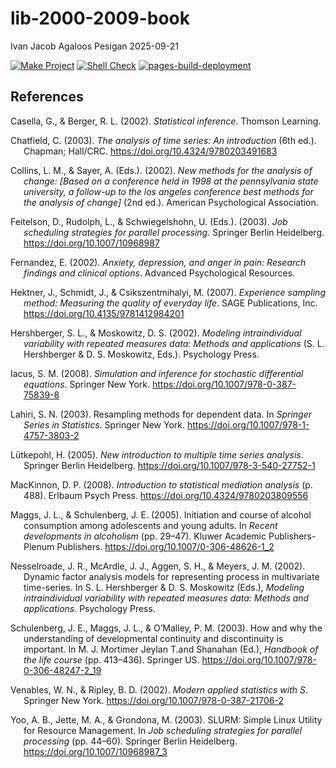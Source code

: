 lib-2000-2009-book
================
Ivan Jacob Agaloos Pesigan
2025-09-21

<!-- README.md is generated from .setup/readme/README.Rmd. Please edit that file -->

<!-- badges: start -->

[![Make
Project](https://github.com/ijapesigan/lib-2000-2009-book/actions/workflows/make.yml/badge.svg)](https://github.com/ijapesigan/lib-2000-2009-book/actions/workflows/make.yml)
[![Shell
Check](https://github.com/ijapesigan/lib-2000-2009-book/actions/workflows/shellcheck.yml/badge.svg)](https://github.com/ijapesigan/lib-2000-2009-book/actions/workflows/shellcheck.yml)
[![pages-build-deployment](https://github.com/ijapesigan/lib-2000-2009-book/actions/workflows/pages/pages-build-deployment/badge.svg)](https://github.com/ijapesigan/lib-2000-2009-book/actions/workflows/pages/pages-build-deployment)
<!-- badges: end -->

## References

<div id="refs" class="references csl-bib-body hanging-indent"
entry-spacing="0" line-spacing="2">

<div id="ref-Casella-Berger-2002" class="csl-entry">

Casella, G., & Berger, R. L. (2002). *Statistical inference*. Thomson
Learning.

</div>

<div id="ref-Chatfield-2003" class="csl-entry">

Chatfield, C. (2003). *The analysis of time series: An introduction*
(6th ed.). Chapman; Hall/CRC. <https://doi.org/10.4324/9780203491683>

</div>

<div id="ref-Collins-Sayer-2002" class="csl-entry">

Collins, L. M., & Sayer, A. (Eds.). (2002). *New methods for the
analysis of change: \[Based on a conference held in 1998 at the
pennsylvania state university, a follow-up to the los angeles conference
best methods for the analysis of change\]* (2nd ed.). American
Psychological Association.

</div>

<div id="ref-Feitelson-Rudolph-Schwiegelshohn-2003" class="csl-entry">

Feitelson, D., Rudolph, L., & Schwiegelshohn, U. (Eds.). (2003). *Job
scheduling strategies for parallel processing*. Springer Berlin
Heidelberg. <https://doi.org/10.1007/10968987>

</div>

<div id="ref-Fernandez-2002" class="csl-entry">

Fernandez, E. (2002). *Anxiety, depression, and anger in pain: Research
findings and clinical options*. Advanced Psychological Resources.

</div>

<div id="ref-Hektner-Schmidt-Csikszentmihalyi-2007" class="csl-entry">

Hektner, J., Schmidt, J., & Csikszentmihalyi, M. (2007). *Experience
sampling method: Measuring the quality of everyday life*. SAGE
Publications, Inc. <https://doi.org/10.4135/9781412984201>

</div>

<div id="ref-Hershberger-Moskowitz-2002" class="csl-entry">

Hershberger, S. L., & Moskowitz, D. S. (2002). *Modeling intraindividual
variability with repeated measures data: Methods and applications* (S.
L. Hershberger & D. S. Moskowitz, Eds.). Psychology Press.

</div>

<div id="ref-Iacus-2008" class="csl-entry">

Iacus, S. M. (2008). *Simulation and inference for stochastic
differential equations*. Springer New York.
<https://doi.org/10.1007/978-0-387-75839-8>

</div>

<div id="ref-Lahiri-2003" class="csl-entry">

Lahiri, S. N. (2003). Resampling methods for dependent data. In
*Springer Series in Statistics*. Springer New York.
<https://doi.org/10.1007/978-1-4757-3803-2>

</div>

<div id="ref-Lutkepohl-2005" class="csl-entry">

Lütkepohl, H. (2005). *New introduction to multiple time series
analysis*. Springer Berlin Heidelberg.
<https://doi.org/10.1007/978-3-540-27752-1>

</div>

<div id="ref-MacKinnon-2008" class="csl-entry">

MacKinnon, D. P. (2008). *Introduction to statistical mediation
analysis* (p. 488). Erlbaum Psych Press.
<https://doi.org/10.4324/9780203809556>

</div>

<div id="ref-Maggs-Schulenberg-2005" class="csl-entry">

Maggs, J. L., & Schulenberg, J. E. (2005). Initiation and course of
alcohol consumption among adolescents and young adults. In *Recent
developments in alcoholism* (pp. 29–47). Kluwer Academic
Publishers-Plenum Publishers. <https://doi.org/10.1007/0-306-48626-1_2>

</div>

<div id="ref-Nesselroade-McArdle-Aggen-etal-2002" class="csl-entry">

Nesselroade, J. R., McArdle, J. J., Aggen, S. H., & Meyers, J. M.
(2002). Dynamic factor analysis models for representing process in
multivariate time-series. In S. L. Hershberger & D. S. Moskowitz (Eds.),
*Modeling intraindividual variability with repeated measures data:
Methods and applications*. Psychology Press.

</div>

<div id="ref-Schulenberg-Maggs-OMalley-2003" class="csl-entry">

Schulenberg, J. E., Maggs, J. L., & O’Malley, P. M. (2003). How and why
the understanding of developmental continuity and discontinuity is
important. In M. J. Mortimer Jeylan T.and Shanahan (Ed.), *Handbook of
the life course* (pp. 413–436). Springer US.
<https://doi.org/10.1007/978-0-306-48247-2_19>

</div>

<div id="ref-Venables-Ripley-2002" class="csl-entry">

Venables, W. N., & Ripley, B. D. (2002). *Modern applied statistics with
S*. Springer New York. <https://doi.org/10.1007/978-0-387-21706-2>

</div>

<div id="ref-Yoo-Jette-Grondona-2003" class="csl-entry">

Yoo, A. B., Jette, M. A., & Grondona, M. (2003).
<span class="nocase">SLURM: Simple Linux Utility for Resource
Management</span>. In *Job scheduling strategies for parallel
processing* (pp. 44–60). Springer Berlin Heidelberg.
<https://doi.org/10.1007/10968987_3>

</div>

</div>
